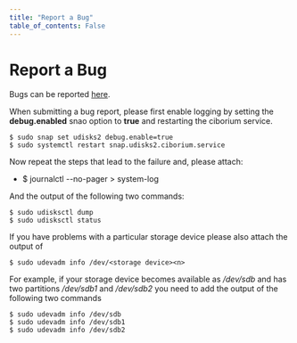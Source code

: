 ```yaml
---
title: "Report a Bug"
table_of_contents: False
---
```


# Report a Bug

Bugs can be reported [here](https://bugs.launchpad.net/snappy-hwe-snaps/+filebug).

When submitting a bug report, please first enable logging by setting the 
**debug.enabled** snao option to **true** and restarting the ciborium service.

```
$ sudo snap set udisks2 debug.enable=true
$ sudo systemctl restart snap.udisks2.ciborium.service
```

Now repeat the steps that lead to the failure and, please attach:

 * $ journalctl --no-pager > system-log

And the output of the following two commands:

```
$ sudo udisksctl dump
$ sudo udisksctl status
```

If you have problems with a particular storage device please also attach the
output of

```
$ sudo udevadm info /dev/<storage device><n>
```

For example, if your storage device becomes available as */dev/sdb* and has two
partitions */dev/sdb1* and */dev/sdb2* you need to add the output of the following
two commands

```
$ sudo udevadm info /dev/sdb
$ sudo udevadm info /dev/sdb1
$ sudo udevadm info /dev/sdb2
```
